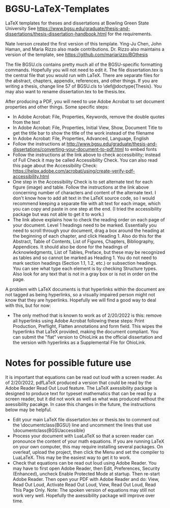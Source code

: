 # BGSU-LaTeX-Templates
LaTeX templates for theses and dissertations at Bowling Green State University
See https://www.bgsu.edu/graduate/thesis-and-dissertations/thesis-dissertation-handbook.html for the requirements.

Nate Iverson created the first version of this template.  Ying-Ju Chen, John Haman, and Maria Rizzo also made contributions.  Dr. Rizzo also maintains a version of the template, see https://github.com/mariarizzo/BGthesis

The file BGSU.cls contains pretty much all of the BGSU-specific formatting commands.
Hopefully you will not need to edit it.
The file dissertation.tex is the central file that you would run with LaTeX.
There are separate files for the abstract, chapters, appendix, references, and other things.
If you are writing a thesis, change line 57 of BGSU.cls to \def\@doctype{Thesis}.
You may also want to rename dissertation.tex to be thesis.tex.

After producing a PDF, you will need to use Adobe Acrobat to set document properties and other things.
Some specific steps:

* In Adobe Acrobat: File, Properties, Keywords, remove the double quotes from the text
* In Adobe Acrobat: File, Properties, Initial View, Show, Document Title to get the title bar to show the title of the work instead of the filename
* In Adobe Acrobat: File, Properties, Advanced, Language, English
* Follow the instructions at http://www.bgsu.edu/graduate/thesis-and-dissertations/converting-your-document-to-pdf.html to embed fonts
* Follow the instructions at the link above to check accessibility; instead of Full Check it may be called Accessibility Check.
You can also read this page about the Accessibility Check: https://helpx.adobe.com/acrobat/using/create-verify-pdf-accessibility.html
* One step in the Accessibility Check is to set alternate text for each figure (image) and table.
Follow the instructions at the link above concerning number of characters and content of the alternate text.
I don't know how to add alt text in the LaTeX source code, so I would recommend keeping a separate file with alt text for each image, which you can copy and paste in one step at the end.
(I tried the accessibility package but was not able to get it to work.)
* The link above explains how to check the reading order on each page of your document.
Level 1 headings need to be marked.
Essentially you need to scroll through your document, drag a box around the heading at the beginning of each chapter, and click Heading 1.
Also do this for the Abstract, Table of Contents, List of Figures, Chapters, Bibliography, Appendices.
It should also be done for the headings of Acknowledgments, List of Tables, Preface, but these may be recognized as tables and so cannot be marked as Heading 1.
You do not need to mark section headings (Section 1.1, 1.2, etc.) or subsection headings.
You can see what type each element is by checking Structure types.
Also look for any text that is not in a gray box or is not in order on the page.

A problem with LaTeX documents is that hyperlinks within the document are not tagged as being hyperlinks, so a visually impaired person might not know that they are hyperlinks.
Hopefully we will find a good way to deal with this, but for now:

* The only method that is known to work as of 2/20/2022 is this:  remove all hyperlinks using Adobe Acrobat following these steps: Print Production, Preflight, Flatten annotations and form field.
This wipes the hyperlinks that LaTeX provided, making the document compliant.
You can submit the "flat" version to OhioLink as the official dissertation and the version with hyperlinks as a Supplemental File for OhioLink.

# Notes for possible future use

It is important that equations can be read out loud with a screen reader.
As of 2/20/2022, pdfLaTeX produced a version that could be read by the Adobe Reader Read Out Loud feature.
The LaTeX axessibility package is designed to produce text for typeset mathematics that can be read by a screen reader, but it did not work as well as what was produced without the axessibility pacakge.
In case this changes in the future, the instructions below may be helpful.

* Edit your main LaTeX file dissertation.tex or thesis.tex to comment out the \documentclass{BGSU} line and uncomment the lines that use \documentclass{BGSUaccessible}
* Process your document with LuaLaTeX so that a screen reader can pronounce the content of your math equations.
If you are running LaTeX on your own computer, this may require installing several packages.
On overleaf, upload the project, then click the Menu and set the compiler to LuaLaTeX.
This may be the easiest way to get it to work.
* Check that equations can be read out loud using Adobe Reader.
You may have to first open Adobe Reader, then Edit, Preferences, Security (Enhanced), uncheck Enable Protected Mode at startup.
Then re-start Adobe Reader.
Then open your PDF with Adobe Reader and do:  View, Read Out Loud, Activate Read Out Loud, View, Read Out Loud, Read This Page Only.
Note:  The spoken version of equations may still not work very well.
Hopefully the axessibility package will improve over time.
